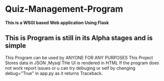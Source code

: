 # Quiz-Management-Program
**This is a WSGI based Web application Using Flask**

## This is Program is still in its Alpha stages and is simple
This Program can be used by ANYONE FOR ANY PURPOSES
This Project Stores data in JSON ,Mysql 
THe UI is rendered in HTML
If the program does not work report issues or u can try debuging ur self by changing debug="True" in app.py as it returns Traceback.
